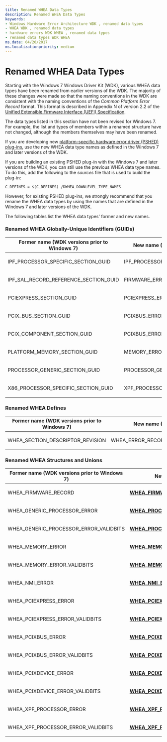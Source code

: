 ```yaml
---
title: Renamed WHEA Data Types
description: Renamed WHEA Data Types
keywords:
- Windows Hardware Error Architecture WDK , renamed data types
- WHEA WDK , renamed data types
- hardware errors WDK WHEA , renamed data types
- renamed data types WDK WHEA
ms.date: 04/20/2017
ms.localizationpriority: medium
---
```


# Renamed WHEA Data Types


Starting with the Windows 7 Windows Driver Kit (WDK), various WHEA data types have been renamed from earlier versions of the WDK. The majority of these changes were made so that the naming conventions in the WDK are consistent with the naming conventions of the *Common Platform Error Record* format. This format is described in Appendix N of version 2.2 of the [Unified Extensible Firmware Interface (UEFI) Specification](https://go.microsoft.com/fwlink/p/?linkid=69484).

The data types listed in this section have not been revised for Windows 7. For example, the list and types of members within a renamed structure have not changed, although the members themselves may have been renamed.

If you are developing new [platform-specific hardware error driver (PSHED) plug-ins](platform-specific-hardware-error-driver-plug-ins2.md), use the new WHEA data type names as defined in the Windows 7 and later versions of the WDK.

If you are building an existing PSHED plug-in with the Windows 7 and later versions of the WDK, you can still use the previous WHEA data type names. To do this, add the following to the *sources* file that is used to build the plug-in:

`C_DEFINES = $(C_DEFINES) /DWHEA_DOWNLEVEL_TYPE_NAMES`

However, for existing PSHED plug-ins, we strongly recommend that you rename the WHEA data types by using the names that are defined in the Windows 7 and later versions of the WDK.

The following tables list the WHEA data types' former and new names.

### <a href="" id="renamed-whea-globally-unique-identifiers--guids-"></a> Renamed WHEA Globally-Unique Identifiers (GUIDs)

<table>
<colgroup>
<col width="50%" />
<col width="50%" />
</colgroup>
<thead>
<tr class="header">
<th>Former name (WDK versions prior to Windows 7)</th>
<th>New name (Windows 7 WDK and later)</th>
</tr>
</thead>
<tbody>
<tr class="odd">
<td><p>IPF_PROCESSOR_SPECIFIC_SECTION_GUID</p></td>
<td><p>IPF_PROCESSOR_ERROR_SECTION_GUID</p></td>
</tr>
<tr class="even">
<td><p>IPF_SAL_RECORD_REFERENCE_SECTION_GUID</p></td>
<td><p>FIRMWARE_ERROR_RECORD_REFERENCE_GUID</p></td>
</tr>
<tr class="odd">
<td><p>PCIEXPRESS_SECTION_GUID</p></td>
<td><p>PCIEXPRESS_ERROR_SECTION_GUID</p></td>
</tr>
<tr class="even">
<td><p>PCIX_BUS_SECTION_GUID</p></td>
<td><p>PCIXBUS_ERROR_SECTION_GUID</p></td>
</tr>
<tr class="odd">
<td><p>PCIX_COMPONENT_SECTION_GUID</p></td>
<td><p>PCIXBUS_ERROR_SECTION_GUID</p></td>
</tr>
<tr class="even">
<td><p>PLATFORM_MEMORY_SECTION_GUID</p></td>
<td><p>MEMORY_ERROR_SECTION_GUID</p></td>
</tr>
<tr class="odd">
<td><p>PROCESSOR_GENERIC_SECTION_GUID</p></td>
<td><p>PROCESSOR_GENERIC_ERROR_SECTION_GUID</p></td>
</tr>
<tr class="even">
<td><p>X86_PROCESSOR_SPECIFIC_SECTION_GUID</p></td>
<td><p>XPF_PROCESSOR_ERROR_SECTION_GUID</p></td>
</tr>
</tbody>
</table>

 

### <a href="" id="renamed-whea-defines"></a> Renamed WHEA Defines

<table>
<colgroup>
<col width="50%" />
<col width="50%" />
</colgroup>
<thead>
<tr class="header">
<th>Former name (WDK versions prior to Windows 7)</th>
<th>New name (Windows 7 WDK and later)</th>
</tr>
</thead>
<tbody>
<tr class="odd">
<td><p>WHEA_SECTION_DESCRIPTOR_REVISION</p></td>
<td><p>WHEA_ERROR_RECORD_SECTION_DESCRIPTOR_REVISION</p></td>
</tr>
</tbody>
</table>

 

### <a href="" id="renamed-whea-structures-and-unions"></a> Renamed WHEA Structures and Unions

<table>
<colgroup>
<col width="50%" />
<col width="50%" />
</colgroup>
<thead>
<tr class="header">
<th>Former name (WDK versions prior to Windows 7)</th>
<th>New name (Windows 7 WDK and later)</th>
</tr>
</thead>
<tbody>
<tr class="odd">
<td><p>WHEA_FIRMWARE_RECORD</p></td>
<td><p><a href="/windows-hardware/drivers/ddi/ntddk/ns-ntddk-_whea_firmware_error_record_reference" data-raw-source="[&lt;strong&gt;WHEA_FIRMWARE_ERROR_RECORD_REFERENCE&lt;/strong&gt;](/windows-hardware/drivers/ddi/ntddk/ns-ntddk-_whea_firmware_error_record_reference)"><strong>WHEA_FIRMWARE_ERROR_RECORD_REFERENCE</strong></a></p></td>
</tr>
<tr class="even">
<td><p>WHEA_GENERIC_PROCESSOR_ERROR</p></td>
<td><p><a href="/windows-hardware/drivers/ddi/ntddk/ns-ntddk-_whea_processor_generic_error_section" data-raw-source="[&lt;strong&gt;WHEA_PROCESSOR_GENERIC_ERROR_SECTION&lt;/strong&gt;](/windows-hardware/drivers/ddi/ntddk/ns-ntddk-_whea_processor_generic_error_section)"><strong>WHEA_PROCESSOR_GENERIC_ERROR_SECTION</strong></a></p></td>
</tr>
<tr class="odd">
<td><p>WHEA_GENERIC_PROCESSOR_ERROR_VALIDBITS</p></td>
<td><p><a href="/windows-hardware/drivers/ddi/ntddk/ns-ntddk-_whea_processor_generic_error_section_validbits" data-raw-source="[&lt;strong&gt;WHEA_PROCESSOR_GENERIC_ERROR_SECTION_VALIDBITS&lt;/strong&gt;](/windows-hardware/drivers/ddi/ntddk/ns-ntddk-_whea_processor_generic_error_section_validbits)"><strong>WHEA_PROCESSOR_GENERIC_ERROR_SECTION_VALIDBITS</strong></a></p></td>
</tr>
<tr class="even">
<td><p>WHEA_MEMORY_ERROR</p></td>
<td><p><a href="/windows-hardware/drivers/ddi/ntddk/ns-ntddk-_whea_memory_error_section" data-raw-source="[&lt;strong&gt;WHEA_MEMORY_ERROR_SECTION&lt;/strong&gt;](/windows-hardware/drivers/ddi/ntddk/ns-ntddk-_whea_memory_error_section)"><strong>WHEA_MEMORY_ERROR_SECTION</strong></a></p></td>
</tr>
<tr class="odd">
<td><p>WHEA_MEMORY_ERROR_VALIDBITS</p></td>
<td><p><a href="/windows-hardware/drivers/ddi/ntddk/ns-ntddk-_whea_memory_error_section_validbits" data-raw-source="[&lt;strong&gt;WHEA_MEMORY_ERROR_SECTION_VALIDBITS&lt;/strong&gt;](/windows-hardware/drivers/ddi/ntddk/ns-ntddk-_whea_memory_error_section_validbits)"><strong>WHEA_MEMORY_ERROR_SECTION_VALIDBITS</strong></a></p></td>
</tr>
<tr class="even">
<td><p>WHEA_NMI_ERROR</p></td>
<td><p><a href="/windows-hardware/drivers/ddi/ntddk/ns-ntddk-_whea_nmi_error_section" data-raw-source="[&lt;strong&gt;WHEA_NMI_ERROR_SECTION&lt;/strong&gt;](/windows-hardware/drivers/ddi/ntddk/ns-ntddk-_whea_nmi_error_section)"><strong>WHEA_NMI_ERROR_SECTION</strong></a></p></td>
</tr>
<tr class="odd">
<td><p>WHEA_PCIEXPRESS_ERROR</p></td>
<td><p><a href="/windows-hardware/drivers/ddi/ntddk/ns-ntddk-_whea_pciexpress_error_section" data-raw-source="[&lt;strong&gt;WHEA_PCIEXPRESS_ERROR_SECTION&lt;/strong&gt;](/windows-hardware/drivers/ddi/ntddk/ns-ntddk-_whea_pciexpress_error_section)"><strong>WHEA_PCIEXPRESS_ERROR_SECTION</strong></a></p></td>
</tr>
<tr class="even">
<td><p>WHEA_PCIEXPRESS_ERROR_VALIDBITS</p></td>
<td><p><a href="/windows-hardware/drivers/ddi/ntddk/ns-ntddk-_whea_pciexpress_error_section_validbits" data-raw-source="[&lt;strong&gt;WHEA_PCIEXPRESS_ERROR_SECTION_VALIDBITS&lt;/strong&gt;](/windows-hardware/drivers/ddi/ntddk/ns-ntddk-_whea_pciexpress_error_section_validbits)"><strong>WHEA_PCIEXPRESS_ERROR_SECTION_VALIDBITS</strong></a></p></td>
</tr>
<tr class="odd">
<td><p>WHEA_PCIXBUS_ERROR</p></td>
<td><p><a href="/windows-hardware/drivers/ddi/ntddk/ns-ntddk-_whea_pcixbus_error_section" data-raw-source="[&lt;strong&gt;WHEA_PCIXBUS_ERROR_SECTION&lt;/strong&gt;](/windows-hardware/drivers/ddi/ntddk/ns-ntddk-_whea_pcixbus_error_section)"><strong>WHEA_PCIXBUS_ERROR_SECTION</strong></a></p></td>
</tr>
<tr class="even">
<td><p>WHEA_PCIXBUS_ERROR_VALIDBITS</p></td>
<td><p><a href="/windows-hardware/drivers/ddi/ntddk/ns-ntddk-_whea_pcixbus_error_section_validbits" data-raw-source="[&lt;strong&gt;WHEA_PCIXBUS_ERROR_SECTION_VALIDBITS&lt;/strong&gt;](/windows-hardware/drivers/ddi/ntddk/ns-ntddk-_whea_pcixbus_error_section_validbits)"><strong>WHEA_PCIXBUS_ERROR_SECTION_VALIDBITS</strong></a></p></td>
</tr>
<tr class="odd">
<td><p>WHEA_PCIXDEVICE_ERROR</p></td>
<td><p><a href="/windows-hardware/drivers/ddi/ntddk/ns-ntddk-_whea_pcixdevice_error_section" data-raw-source="[&lt;strong&gt;WHEA_PCIXDEVICE_ERROR_SECTION&lt;/strong&gt;](/windows-hardware/drivers/ddi/ntddk/ns-ntddk-_whea_pcixdevice_error_section)"><strong>WHEA_PCIXDEVICE_ERROR_SECTION</strong></a></p></td>
</tr>
<tr class="even">
<td><p>WHEA_PCIXDEVICE_ERROR_VALIDBITS</p></td>
<td><p><a href="/windows-hardware/drivers/ddi/ntddk/ns-ntddk-_whea_pcixdevice_error_section_validbits" data-raw-source="[&lt;strong&gt;WHEA_PCIXDEVICE_ERROR_SECTION_VALIDBITS&lt;/strong&gt;](/windows-hardware/drivers/ddi/ntddk/ns-ntddk-_whea_pcixdevice_error_section_validbits)"><strong>WHEA_PCIXDEVICE_ERROR_SECTION_VALIDBITS</strong></a></p></td>
</tr>
<tr class="odd">
<td><p>WHEA_XPF_PROCESSOR_ERROR</p></td>
<td><p><a href="/previous-versions/ff560655(v=vs.85)" data-raw-source="[&lt;strong&gt;WHEA_XPF_PROCESSOR_ERROR_SECTION&lt;/strong&gt;](/previous-versions/ff560655(v=vs.85))"><strong>WHEA_XPF_PROCESSOR_ERROR_SECTION</strong></a></p></td>
</tr>
<tr class="even">
<td><p>WHEA_XPF_PROCESSOR_ERROR_VALIDBITS</p></td>
<td><p><a href="/previous-versions/ff560657(v=vs.85)" data-raw-source="[&lt;strong&gt;WHEA_XPF_PROCESSOR_ERROR_SECTION_VALIDBITS&lt;/strong&gt;](/previous-versions/ff560657(v=vs.85))"><strong>WHEA_XPF_PROCESSOR_ERROR_SECTION_VALIDBITS</strong></a></p></td>
</tr>
</tbody>
</table>

 


